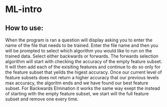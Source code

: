 # ML-intro

## How to use:
When the program is ran a question will display asking you to enter the name of the file that needs to be trained. Enter the file name and then you will be prompted to select which algorithm you would like to run on the trained data. Select either backwards or forwards. The forwards selection algorithm will start with checking the accuracy of the empty feature subset. It will then add each of the exisiting features and continue to do so only for the feature subset that yeilds the higest accuracy. Once our current level of feature subsets does not return a higher accuracy that our previous levels max accuracy, the algoritm ends and we have found our best feature subset. For Backwards Elmination it works the same way exept the instead of starting with the empty feature subset, we start will the full feature subset and remove one every time.
